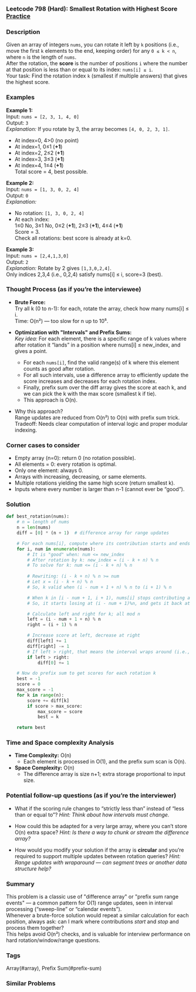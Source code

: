 ### Leetcode 798 (Hard): Smallest Rotation with Highest Score [Practice](https://leetcode.com/problems/smallest-rotation-with-highest-score)

### Description  
Given an array of integers `nums`, you can rotate it left by `k` positions (i.e., move the first `k` elements to the end, keeping order) for any `0 ≤ k < n`, where `n` is the length of `nums`.  
After the rotation, the **score** is the number of positions `i` where the number at that position is less than or equal to its index: `nums[i] ≤ i`.  
Your task: Find the rotation index `k` (smallest if multiple answers) that gives the highest score.

### Examples  

**Example 1:**  
Input: `nums = [2, 3, 1, 4, 0]`  
Output: `3`  
*Explanation:*
If you rotate by 3, the array becomes `[4, 0, 2, 3, 1]`.
- At index=0, 4>0 (no point)  
- At index=1, 0≤1 (**+1**)  
- At index=2, 2≤2 (**+1**)  
- At index=3, 3≤3 (**+1**)  
- At index=4, 1≤4 (**+1**)  
Total score = 4, best possible.  

**Example 2:**  
Input: `nums = [1, 3, 0, 2, 4]`  
Output: `0`  
*Explanation:*
- No rotation: `[1, 3, 0, 2, 4]`
- At each index:  
  1≤0 No, 3≤1 No, 0≤2 (**+1**), 2≤3 (**+1**), 4≤4 (**+1**)  
Score = 3.  
Check all rotations: best score is already at k=0.

**Example 3:**  
Input: `nums = [2,4,1,3,0]`  
Output: `2`  
*Explanation:*
Rotate by 2 gives `[1,3,0,2,4]`.  
Only indices 2,3,4 (i.e., 0,2,4) satisfy nums[i] ≤ i, score=3 (best).  

### Thought Process (as if you’re the interviewee)  
- **Brute Force:**  
  Try all k (0 to n-1): for each, rotate the array, check how many nums[i] ≤ i.  
  Time: O(n²) — too slow for n up to 10⁵.

- **Optimization with "Intervals" and Prefix Sums:**  
  *Key idea:* For each element, there is a specific range of k values where after rotation it “lands” in a position where nums[i] ≤ new_index, and gives a point.  
  - For each `nums[i]`, find the valid range(s) of k where this element counts as good after rotation.
  - For all such intervals, use a difference array to efficiently update the score increases and decreases for each rotation index.
  - Finally, prefix sum over the diff array gives the score at each k, and we can pick the k with the max score (smallest k if tie).
  - This approach is O(n).

- Why this approach?  
  Range updates are reduced from O(n²) to O(n) with prefix sum trick.  
  Tradeoff: Needs clear computation of interval logic and proper modular indexing.

### Corner cases to consider  
- Empty array (n=0): return 0 (no rotation possible).
- All elements = 0: every rotation is optimal.
- Only one element: always 0.
- Arrays with increasing, decreasing, or same elements.
- Multiple rotations yielding the same high score (return smallest k).
- Inputs where every number is larger than n-1 (cannot ever be “good”).

### Solution

```python
def best_rotation(nums):
    # n = length of nums
    n = len(nums)
    diff = [0] * (n + 1)  # difference array for range updates

    # For each nums[i], compute where its contribution starts and ends
    for i, num in enumerate(nums):
        # It is "good" when: num <= new_index
        # After rotation by k: new_index = (i - k + n) % n
        # To solve for k: num <= (i - k + n) % n
        
        # Rewriting: (i - k + n) % n >= num
        # Let x = (i - k + n) % n
        # So, k valid when (i - num + 1 + n) % n to (i + 1) % n

        # When k in [i - num + 1, i + 1), nums[i] stops contributing a score (+1)
        # So, it starts losing at (i - num + 1)%n, and gets it back at (i + 1)%n

        # Calculate left and right for k; all mod n
        left = (i - num + 1 + n) % n
        right = (i + 1) % n

        # Increase score at left, decrease at right
        diff[left] += 1
        diff[right] -= 1
        # If left > right, that means the interval wraps around (i.e., the interval [left, n) ∪ [0, right))
        if left > right:
            diff[0] += 1

    # Now do prefix sum to get scores for each rotation k
    best = -1
    score = 0
    max_score = -1
    for k in range(n):
        score += diff[k]
        if score > max_score:
            max_score = score
            best = k

    return best
```

### Time and Space complexity Analysis  

- **Time Complexity:** O(n)
  - Each element is processed in O(1), and the prefix sum scan is O(n).
- **Space Complexity:** O(n)
  - The difference array is size n+1; extra storage proportional to input size.

### Potential follow-up questions (as if you’re the interviewer)  

- What if the scoring rule changes to “strictly less than” instead of “less than or equal to”?
  *Hint: Think about how intervals must change.*

- How could this be adapted for a very large array, where you can’t store O(n) extra space?
  *Hint: Is there a way to chunk or stream the difference array?*

- How would you modify your solution if the array is **circular** and you’re required to support multiple updates between rotation queries?
  *Hint: Range updates with wraparound — can segment trees or another data structure help?*

### Summary
This problem is a classic use of "difference array" or "prefix sum range events" — a common pattern for O(1) range updates, seen in interval processing (“sweep-line” or “calendar events”).  
Whenever a brute-force solution would repeat a similar calculation for each position, always ask: can I mark where contributions *start* and *stop* and process them together?  
This helps avoid O(n²) checks, and is valuable for interview performance on hard rotation/window/range questions.

### Tags
Array(#array), Prefix Sum(#prefix-sum)

### Similar Problems
